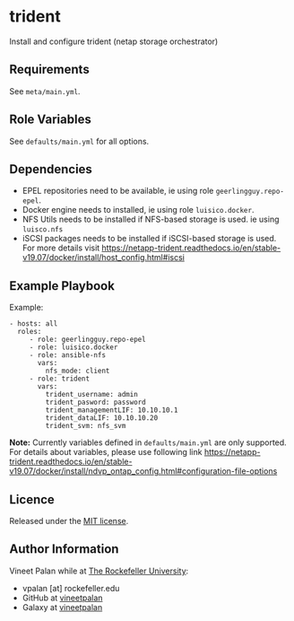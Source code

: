 # trident
                            
Install and configure trident (netap storage orchestrator)

Requirements
------------
See `meta/main.yml`.

Role Variables
--------------
See `defaults/main.yml` for all options.

Dependencies
------------
* EPEL repositories need to be available, ie using role `geerlingguy.repo-epel`.  
* Docker engine needs to installed, ie using role `luisico.docker`.   
* NFS Utils needs to be installed if NFS-based storage is used. ie using `luisco.nfs`   
* iSCSI packages needs to be installed if iSCSI-based storage is used.   
  For more details visit https://netapp-trident.readthedocs.io/en/stable-v19.07/docker/install/host_config.html#iscsi

Example Playbook
----------------
Example:
```
- hosts: all
  roles: 
     - role: geerlingguy.repo-epel
     - role: luisico.docker
     - role: ansible-nfs
       vars:
         nfs_mode: client
     - role: trident
       vars:
         trident_username: admin
         trident_pasword: password
         trident_managementLIF: 10.10.10.1
         trident_dataLIF: 10.10.10.20
         trident_svm: nfs_svm
```

**Note:** Currently variables defined in `defaults/main.yml` are only supported.   
For details about variables, please use following link https://netapp-trident.readthedocs.io/en/stable-v19.07/docker/install/ndvp_ontap_config.html#configuration-file-options

Licence
-------
Released under the [MIT license](https://opensource.org/licenses/MIT).

Author Information
------------------
Vineet Palan while at [The Rockefeller University](https://www.rockefeller.edu):
- vpalan [at] rockefeller.edu
- GitHub at [vineetpalan](https://github.com/vineetpalan)
- Galaxy at [vineetpalan](https://galaxy.ansible.com/vineetpalan)
